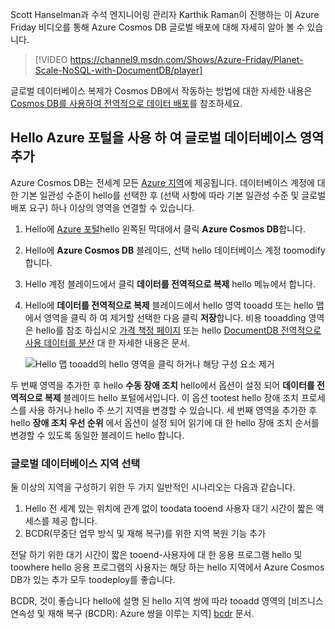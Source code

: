 
Scott Hanselman과 수석 엔지니어링 관리자 Karthik Raman이 진행하는 이 Azure Friday 비디오를 통해 Azure Cosmos DB 글로벌 배포에 대해 자세히 알아 볼 수 있습니다.

>[!VIDEO https://channel9.msdn.com/Shows/Azure-Friday/Planet-Scale-NoSQL-with-DocumentDB/player]  

글로벌 데이터베이스 복제가 Cosmos DB에서 작동하는 방법에 대한 자세한 내용은 [Cosmos DB를 사용하여 전역적으로 데이터 배포](../articles/documentdb/documentdb-distribute-data-globally.md)를 참조하세요.

## <a id="addregion"></a>Hello Azure 포털을 사용 하 여 글로벌 데이터베이스 영역 추가
Azure Cosmos DB는 전세계 모든 [Azure 지역][azureregions]에 제공됩니다. 데이터베이스 계정에 대 한 기본 일관성 수준이 hello를 선택한 후 (선택 사항에 따라 기본 일관성 수준 및 글로벌 배포 요구) 하나 이상의 영역을 연결할 수 있습니다.

1. Hello에 [Azure 포털](https://portal.azure.com/)hello 왼쪽된 막대에서 클릭 **Azure Cosmos DB**합니다.
2. Hello에 **Azure Cosmos DB** 블레이드, 선택 hello 데이터베이스 계정 toomodify 합니다.
3. Hello 계정 블레이드에서 클릭 **데이터를 전역적으로 복제** hello 메뉴에서 합니다.
4. Hello에 **데이터를 전역적으로 복제** 블레이드에서 hello 영역 tooadd 또는 hello 맵에서 영역을 클릭 하 여 제거할 선택한 다음 클릭 **저장**합니다. 비용 tooadding 영역은 hello를 참조 하십시오 [가격 책정 페이지](https://azure.microsoft.com/pricing/details/documentdb/) 또는 hello [DocumentDB 전역적으로 사용 데이터를 분산](../articles/documentdb/documentdb-distribute-data-globally.md) 대 한 자세한 내용은 문서.
   
    ![Hello 맵 tooadd의 hello 영역을 클릭 하거나 해당 구성 요소 제거][1]
    
두 번째 영역을 추가한 후 hello **수동 장애 조치** hello에서 옵션이 설정 되어 **데이터를 전역적으로 복제** 블레이드 hello 포털에서입니다. 이 옵션 tootest hello 장애 조치 프로세스를 사용 하거나 hello 주 쓰기 지역을 변경할 수 있습니다. 세 번째 영역을 추가한 후 hello **장애 조치 우선 순위** 에서 옵션이 설정 되어 읽기에 대 한 hello 장애 조치 순서를 변경할 수 있도록 동일한 블레이드 hello 합니다.  

### <a name="selecting-global-database-regions"></a>글로벌 데이터베이스 지역 선택
둘 이상의 지역을 구성하기 위한 두 가지 일반적인 시나리오는 다음과 같습니다.

1. Hello 전 세계 있는 위치에 관계 없이 toodata tooend 사용자 대기 시간이 짧은 액세스를 제공 합니다.
2. BCDR(무중단 업무 방식 및 재해 복구)를 위한 지역 복원 기능 추가

전달 하기 위한 대기 시간이 짧은 tooend-사용자에 대 한 응용 프로그램 hello 및 toowhere hello 응용 프로그램의 사용자는 해당 하는 hello 지역에서 Azure Cosmos DB가 있는 추가 모두 toodeploy를 좋습니다.

BCDR, 것이 좋습니다 hello에 설명 된 hello 지역 쌍에 따라 tooadd 영역의 [비즈니스 연속성 및 재해 복구 (BCDR): Azure 쌍을 이루는 지역] [ bcdr] 문서.

<!--

## <a id="selectwriteregion"></a>Select hello write region

While all regions associated with your Cosmos DB database account can serve reads (both, single item as well as multi-item paginated reads) and queries, only one region can actively receive hello write (insert, upsert, replace, delete) requests. tooset hello active write region, do hello following  


1. In hello **Azure Cosmos DB** blade, select hello database account toomodify.
2. In hello account blade, click **Replicate data globally** from hello menu.
3. In hello **Replicate data globally** blade, click **Manual Failover** from hello top bar.
    ![Change hello write region under Azure Cosmos DB Account > Replicate data globally > Manual Failover][2]
4. Select a read region toobecome hello new write region, click hello checkbox tooconfirm triggering a failover, and click OK
    ![Change hello write region by selecting a new region in list under Azure Cosmos DB Account > Replicate data globally > Manual Failover][3]

--->

<!--Image references-->
[1]: ./media/cosmos-db-tutorial-global-distribution-portal/azure-cosmos-db-add-region.png
[2]: ./media/cosmos-db-tutorial-global-distribution-portal/azure-cosmos-db-manual-failover-1.png
[3]: ./media/cosmos-db-tutorial-global-distribution-portal/azure-cosmos-db-manual-failover-2.png

<!--Reference style links - using these makes hello source content way more readable than using inline links-->
[bcdr]: https://azure.microsoft.com/documentation/articles/best-practices-availability-paired-regions/
[consistency]: ../articles/cosmos-db/consistency-levels.md
[azureregions]: https://azure.microsoft.com/regions/#services
[offers]: https://azure.microsoft.com/pricing/details/cosmos-db/
